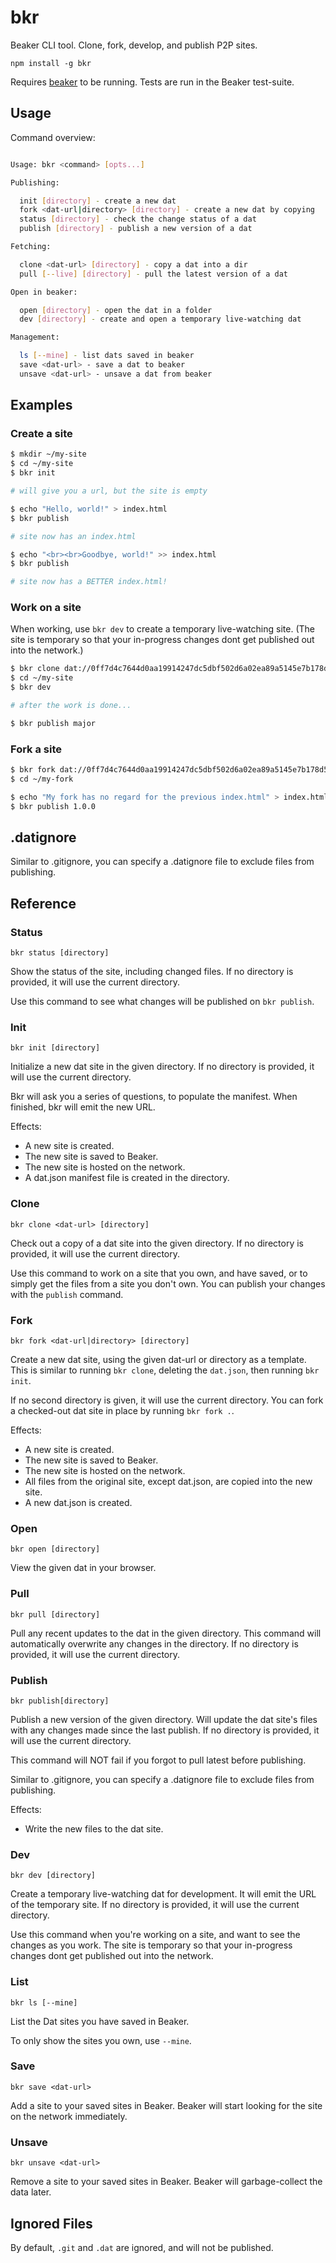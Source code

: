 # bkr

Beaker CLI tool.
Clone, fork, develop, and publish P2P sites.

```
npm install -g bkr
```

Requires [beaker](https://github.com/beakerbrowser/beaker) to be running.
Tests are run in the Beaker test-suite.

## Usage

Command overview:

```bash

Usage: bkr <command> [opts...]

Publishing:

  init [directory] - create a new dat
  fork <dat-url|directory> [directory] - create a new dat by copying
  status [directory] - check the change status of a dat
  publish [directory] - publish a new version of a dat

Fetching:

  clone <dat-url> [directory] - copy a dat into a dir
  pull [--live] [directory] - pull the latest version of a dat

Open in beaker:

  open [directory] - open the dat in a folder
  dev [directory] - create and open a temporary live-watching dat

Management:

  ls [--mine] - list dats saved in beaker
  save <dat-url> - save a dat to beaker
  unsave <dat-url> - unsave a dat from beaker
```

## Examples

### Create a site

```bash
$ mkdir ~/my-site
$ cd ~/my-site
$ bkr init

# will give you a url, but the site is empty

$ echo "Hello, world!" > index.html
$ bkr publish

# site now has an index.html

$ echo "<br><br>Goodbye, world!" >> index.html
$ bkr publish

# site now has a BETTER index.html!
```

### Work on a site

When working, use `bkr dev` to create a temporary live-watching site.
(The site is temporary so that your in-progress changes dont get published out into the network.)

```bash
$ bkr clone dat://0ff7d4c7644d0aa19914247dc5dbf502d6a02ea89a5145e7b178d57db00504cd/ ~/my-site
$ cd ~/my-site
$ bkr dev 

# after the work is done...

$ bkr publish major
```

### Fork a site

```bash
$ bkr fork dat://0ff7d4c7644d0aa19914247dc5dbf502d6a02ea89a5145e7b178d57db00504cd/ ~/my-fork
$ cd ~/my-fork

$ echo "My fork has no regard for the previous index.html" > index.html
$ bkr publish 1.0.0
```

## .datignore

Similar to .gitignore, you can specify a .datignore file to exclude files from publishing.

## Reference

### Status

```
bkr status [directory]
```

Show the status of the site, including changed files.
If no directory is provided, it will use the current directory.

Use this command to see what changes will be published on `bkr publish`.

### Init

```
bkr init [directory]
```

Initialize a new dat site in the given directory.
If no directory is provided, it will use the current directory.

Bkr will ask you a series of questions, to populate the manifest.
When finished, bkr will emit the new URL.

Effects:

 - A new site is created.
 - The new site is saved to Beaker.
 - The new site is hosted on the network.
 - A dat.json manifest file is created in the directory.

### Clone

```
bkr clone <dat-url> [directory]
```

Check out a copy of a dat site into the given directory.
If no directory is provided, it will use the current directory.

Use this command to work on a site that you own, and have saved, or to simply get the files from a site you don't own.
You can publish your changes with the `publish` command.

### Fork

```
bkr fork <dat-url|directory> [directory]
```

Create a new dat site, using the given dat-url or directory as a template.
This is similar to running `bkr clone`, deleting the `dat.json`, then running `bkr init`.

If no second directory is given, it will use the current directory.
You can fork a checked-out dat site in place by running `bkr fork .`.

Effects:

 - A new site is created.
 - The new site is saved to Beaker.
 - The new site is hosted on the network.
 - All files from the original site, except dat.json, are copied into the new site.
 - A new dat.json is created.

### Open

```
bkr open [directory]
```

View the given dat in your browser.

### Pull

```
bkr pull [directory]
```

Pull any recent updates to the dat in the given directory.
This command will automatically overwrite any changes in the directory.
If no directory is provided, it will use the current directory.

### Publish

```
bkr publish[directory]
```

Publish a new version of the given directory.
Will update the dat site's files with any changes made since the last publish.
If no directory is provided, it will use the current directory.

This command will NOT fail if you forgot to pull latest before publishing.

Similar to .gitignore, you can specify a .datignore file to exclude files from publishing.

Effects:

 - Write the new files to the dat site.

### Dev

```
bkr dev [directory]
```

Create a temporary live-watching dat for development.
It will emit the URL of the temporary site.
If no directory is provided, it will use the current directory.

Use this command when you're working on a site, and want to see the changes as you work.
The site is temporary so that your in-progress changes dont get published out into the network.

### List

```
bkr ls [--mine]
```

List the Dat sites you have saved in Beaker.

To only show the sites you own, use `--mine`.

### Save

```
bkr save <dat-url>
```

Add a site to your saved sites in Beaker.
Beaker will start looking for the site on the network immediately.

### Unsave

```
bkr unsave <dat-url>
```

Remove a site to your saved sites in Beaker.
Beaker will garbage-collect the data later.


## Ignored Files

By default, `.git` and `.dat` are ignored, and will not be published.
